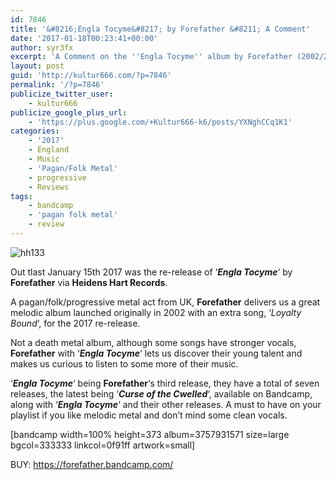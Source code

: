 ```yaml
---
id: 7846
title: '&#8216;Engla Tocyme&#8217; by Forefather &#8211; A Comment'
date: '2017-01-18T00:23:41+00:00'
author: syr3fx
excerpt: 'A Comment on the ''Engla Tocyme'' album by Forefather (2002/2017). '
layout: post
guid: 'http://kultur666.com/?p=7846'
permalink: '/?p=7846'
publicize_twitter_user:
    - kultur666
publicize_google_plus_url:
    - 'https://plus.google.com/+Kultur666-k6/posts/YXNghCCq1K1'
categories:
    - '2017'
    - England
    - Music
    - 'Pagan/Folk Metal'
    - progressive
    - Reviews
tags:
    - bandcamp
    - 'pagan folk metal'
    - review
---
```


![hh133](http://localhost:8080/wp-content/uploads/2017/01/hh133.jpg?w=680)

Out tlast January 15th 2017 was the re-release of ‘***Engla Tocyme***‘ by **Forefather** via **Heidens Hart Records**.

A pagan/folk/progressive metal act from UK, **Forefather** delivers us a great melodic album launched originally in 2002 with an extra song, ‘*Loyalty Bound*‘, for the 2017 re-release.

Not a death metal album, although some songs have stronger vocals, **Forefather** with ‘***Engla Tocyme***‘ lets us discover their young talent and makes us curious to listen to some more of their music.

‘***Engla Tocyme***‘ being **Forefather**‘s third release, they have a total of seven releases, the latest being ‘***Curse of the Cwelled***‘, available on Bandcamp, along with ‘***Engla Tocyme***‘ and their other releases. A must to have on your playlist if you like melodic metal and don’t mind some clean vocals.

\[bandcamp width=100% height=373 album=3757931571 size=large bgcol=333333 linkcol=0f91ff artwork=small\]

BUY: <https://forefather.bandcamp.com/>